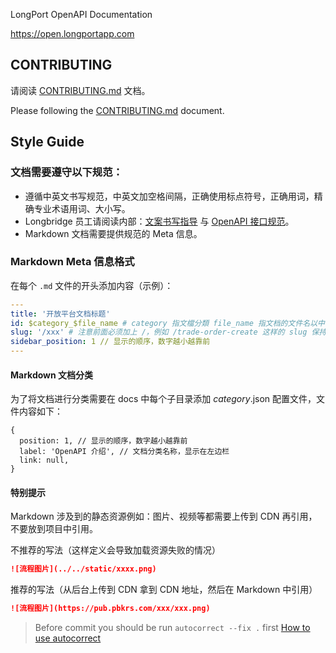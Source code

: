 LongPort OpenAPI Documentation

https://open.longportapp.com

## CONTRIBUTING

请阅读 [CONTRIBUTING.md](./CONTRIBUTING.md) 文档。

Please following the [CONTRIBUTING.md](./CONTRIBUTING.md) document.

## Style Guide

### 文档需要遵守以下规范：

- 遵循中英文书写规范，中英文加空格间隔，正确使用标点符号，正确用词，精确专业术语用词、大小写。
- Longbridge 员工请阅读内部：[文案书写指导](https://longbridge.feishu.cn/wiki/wikcnqOEWHe43bdSLMP0S42vvvg) 与 [OpenAPI 接口规范](https://longbridge.feishu.cn/wiki/wikcnb0RtZ8OEuAodGBXaOL6Nxh)。
- Markdown 文档需要提供规范的 Meta 信息。

### Markdown Meta 信息格式

在每个 `.md` 文件的开头添加内容（示例）：

```yml
---
title: '开放平台文档标题'
id: $category_$file_name # category 指文檔分類 file_name 指文档的文件名以中横线分隔的字符串
slug: '/xxx' # 注意前面必须加上 /，例如 /trade-order-create 这样的 slug 保持和 id 一致
sidebar_position: 1 // 显示的顺序，数字越小越靠前
---
```

#### Markdown 文档分类

为了将文档进行分类需要在 docs 中每个子目录添加 _category_.json 配置文件，文件内容如下：

```json5
{
  position: 1, // 显示的顺序，数字越小越靠前
  label: 'OpenAPI 介绍', // 文档分类名称，显示在左边栏
  link: null,
}
```

#### 特别提示

Markdown 涉及到的静态资源例如：图片、视频等都需要上传到 CDN 再引用，不要放到项目中引用。

不推荐的写法（这样定义会导致加载资源失败的情况）

```md
![流程图片](../../static/xxxx.png)
```

推荐的写法（从后台上传到 CDN 拿到 CDN 地址，然后在 Markdown 中引用）

```md
![流程图片](https://pub.pbkrs.com/xxx/xxx.png)
```

> Before commit you should be run `autocorrect --fix .` first
> [How to use autocorrect](https://github.com/huacnlee/autocorrect)
